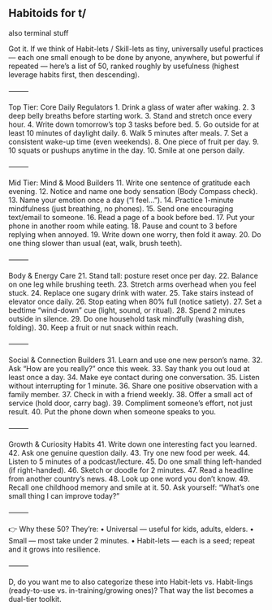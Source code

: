 

## Habitoids for t/

also terminal stuff 

Got it. If we think of Habit-lets / Skill-lets as tiny, universally useful practices — each one small enough to be done by anyone, anywhere, but powerful if repeated — here’s a list of 50, ranked roughly by usefulness (highest leverage habits first, then descending).

⸻

Top Tier: Core Daily Regulators
	1.	Drink a glass of water after waking.
	2.	3 deep belly breaths before starting work.
	3.	Stand and stretch once every hour.
	4.	Write down tomorrow’s top 3 tasks before bed.
	5.	Go outside for at least 10 minutes of daylight daily.
	6.	Walk 5 minutes after meals.
	7.	Set a consistent wake-up time (even weekends).
	8.	One piece of fruit per day.
	9.	10 squats or pushups anytime in the day.
	10.	Smile at one person daily.

⸻

Mid Tier: Mind & Mood Builders
	11.	Write one sentence of gratitude each evening.
	12.	Notice and name one body sensation (Body Compass check).
	13.	Name your emotion once a day (“I feel…”).
	14.	Practice 1-minute mindfulness (just breathing, no phones).
	15.	Send one encouraging text/email to someone.
	16.	Read a page of a book before bed.
	17.	Put your phone in another room while eating.
	18.	Pause and count to 3 before replying when annoyed.
	19.	Write down one worry, then fold it away.
	20.	Do one thing slower than usual (eat, walk, brush teeth).

⸻

Body & Energy Care
	21.	Stand tall: posture reset once per day.
	22.	Balance on one leg while brushing teeth.
	23.	Stretch arms overhead when you feel stuck.
	24.	Replace one sugary drink with water.
	25.	Take stairs instead of elevator once daily.
	26.	Stop eating when 80% full (notice satiety).
	27.	Set a bedtime “wind-down” cue (light, sound, or ritual).
	28.	Spend 2 minutes outside in silence.
	29.	Do one household task mindfully (washing dish, folding).
	30.	Keep a fruit or nut snack within reach.

⸻

Social & Connection Builders
	31.	Learn and use one new person’s name.
	32.	Ask “How are you really?” once this week.
	33.	Say thank you out loud at least once a day.
	34.	Make eye contact during one conversation.
	35.	Listen without interrupting for 1 minute.
	36.	Share one positive observation with a family member.
	37.	Check in with a friend weekly.
	38.	Offer a small act of service (hold door, carry bag).
	39.	Compliment someone’s effort, not just result.
	40.	Put the phone down when someone speaks to you.

⸻

Growth & Curiosity Habits
	41.	Write down one interesting fact you learned.
	42.	Ask one genuine question daily.
	43.	Try one new food per week.
	44.	Listen to 5 minutes of a podcast/lecture.
	45.	Do one small thing left-handed (if right-handed).
	46.	Sketch or doodle for 2 minutes.
	47.	Read a headline from another country’s news.
	48.	Look up one word you don’t know.
	49.	Recall one childhood memory and smile at it.
	50.	Ask yourself: “What’s one small thing I can improve today?”

⸻

👉 Why these 50? They’re:
	•	Universal — useful for kids, adults, elders.
	•	Small — most take under 2 minutes.
	•	Habit-lets — each is a seed; repeat and it grows into resilience.

⸻

D, do you want me to also categorize these into Habit-lets vs. Habit-lings (ready-to-use vs. in-training/growing ones)? That way the list becomes a dual-tier toolkit.
